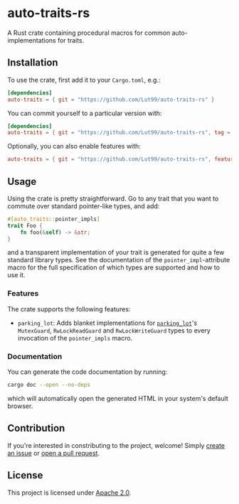 # auto-traits-rs
A Rust crate containing procedural macros for common auto-implementations for traits.


## Installation
To use the crate, first add it to your `Cargo.toml`, e.g.:
```toml
[dependencies]
auto-traits = { git = "https://github.com/Lut99/auto-traits-rs" }
```

You can commit yourself to a particular version with:
```toml
[dependencies]
auto-traits = { git = "https://github.com/Lut99/auto-traits-rs", tag = "v0.1.0" }
```

Optionally, you can also enable features with:
```toml
auto-traits = { git = "https://github.com/Lut99/auto-traits-rs", features = ["parking_lot"] }
```


## Usage
Using the crate is pretty straightforward. Go to any trait that you want to commute over standard
pointer-like types, and add:
```rust
#[auto_traits::pointer_impls]
trait Foo {
    fn foo(&self) -> &str;
}
```
and a transparent implementation of your trait is generated for quite a few standard library types.
See the documentation of the `pointer_impl`-attribute macro for the full specification of which
types are supported and how to use it.

### Features
The crate supports the following features:
- `parking_lot`: Adds blanket implementations for
  [`parking_lot`](https://crates.io/crates/parking_lot)'s `MutexGuard`, `RwLockReadGuard` and
  `RwLockWriteGuard` types to every invocation of the `pointer_impls` macro.

### Documentation
You can generate the code documentation by running:
```sh
cargo doc --open --no-deps
```
which will automatically open the generated HTML in your system's default browser.


## Contribution
If you're interested in constributing to the project, welcome! Simply
[create an issue](https://github.com/Lut99/auto-traits-rs/issues) or
[open a pull request](https://github.com/Lut99/auto-traits-rs/pulls).


## License
This project is licensed under [Apache 2.0](./LICENSE).
